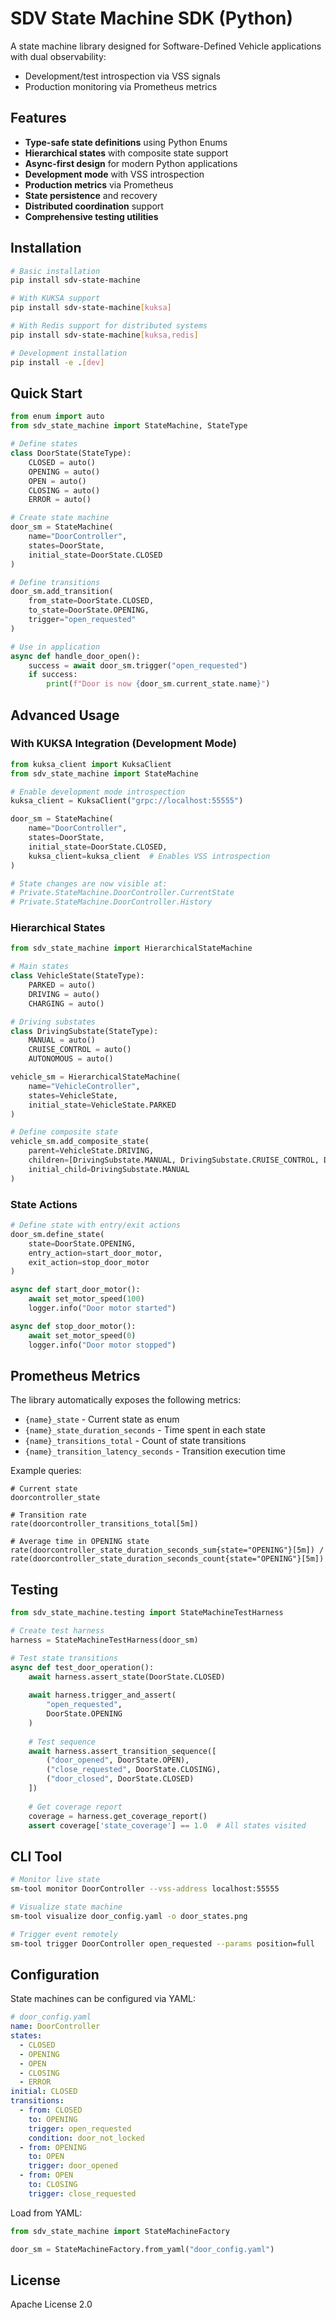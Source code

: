 # SDV State Machine SDK (Python)

A state machine library designed for Software-Defined Vehicle applications with dual observability:
- Development/test introspection via VSS signals
- Production monitoring via Prometheus metrics

## Features

- **Type-safe state definitions** using Python Enums
- **Hierarchical states** with composite state support
- **Async-first design** for modern Python applications
- **Development mode** with VSS introspection
- **Production metrics** via Prometheus
- **State persistence** and recovery
- **Distributed coordination** support
- **Comprehensive testing utilities**

## Installation

```bash
# Basic installation
pip install sdv-state-machine

# With KUKSA support
pip install sdv-state-machine[kuksa]

# With Redis support for distributed systems
pip install sdv-state-machine[kuksa,redis]

# Development installation
pip install -e .[dev]
```

## Quick Start

```python
from enum import auto
from sdv_state_machine import StateMachine, StateType

# Define states
class DoorState(StateType):
    CLOSED = auto()
    OPENING = auto()
    OPEN = auto()
    CLOSING = auto()
    ERROR = auto()

# Create state machine
door_sm = StateMachine(
    name="DoorController",
    states=DoorState,
    initial_state=DoorState.CLOSED
)

# Define transitions
door_sm.add_transition(
    from_state=DoorState.CLOSED,
    to_state=DoorState.OPENING,
    trigger="open_requested"
)

# Use in application
async def handle_door_open():
    success = await door_sm.trigger("open_requested")
    if success:
        print(f"Door is now {door_sm.current_state.name}")
```

## Advanced Usage

### With KUKSA Integration (Development Mode)

```python
from kuksa_client import KuksaClient
from sdv_state_machine import StateMachine

# Enable development mode introspection
kuksa_client = KuksaClient("grpc://localhost:55555")

door_sm = StateMachine(
    name="DoorController",
    states=DoorState,
    initial_state=DoorState.CLOSED,
    kuksa_client=kuksa_client  # Enables VSS introspection
)

# State changes are now visible at:
# Private.StateMachine.DoorController.CurrentState
# Private.StateMachine.DoorController.History
```

### Hierarchical States

```python
from sdv_state_machine import HierarchicalStateMachine

# Main states
class VehicleState(StateType):
    PARKED = auto()
    DRIVING = auto()
    CHARGING = auto()

# Driving substates
class DrivingSubstate(StateType):
    MANUAL = auto()
    CRUISE_CONTROL = auto()
    AUTONOMOUS = auto()

vehicle_sm = HierarchicalStateMachine(
    name="VehicleController",
    states=VehicleState,
    initial_state=VehicleState.PARKED
)

# Define composite state
vehicle_sm.add_composite_state(
    parent=VehicleState.DRIVING,
    children=[DrivingSubstate.MANUAL, DrivingSubstate.CRUISE_CONTROL, DrivingSubstate.AUTONOMOUS],
    initial_child=DrivingSubstate.MANUAL
)
```

### State Actions

```python
# Define state with entry/exit actions
door_sm.define_state(
    state=DoorState.OPENING,
    entry_action=start_door_motor,
    exit_action=stop_door_motor
)

async def start_door_motor():
    await set_motor_speed(100)
    logger.info("Door motor started")

async def stop_door_motor():
    await set_motor_speed(0)
    logger.info("Door motor stopped")
```

## Prometheus Metrics

The library automatically exposes the following metrics:

- `{name}_state` - Current state as enum
- `{name}_state_duration_seconds` - Time spent in each state
- `{name}_transitions_total` - Count of state transitions
- `{name}_transition_latency_seconds` - Transition execution time

Example queries:
```promql
# Current state
doorcontroller_state

# Transition rate
rate(doorcontroller_transitions_total[5m])

# Average time in OPENING state
rate(doorcontroller_state_duration_seconds_sum{state="OPENING"}[5m]) /
rate(doorcontroller_state_duration_seconds_count{state="OPENING"}[5m])
```

## Testing

```python
from sdv_state_machine.testing import StateMachineTestHarness

# Create test harness
harness = StateMachineTestHarness(door_sm)

# Test state transitions
async def test_door_operation():
    await harness.assert_state(DoorState.CLOSED)
    
    await harness.trigger_and_assert(
        "open_requested", 
        DoorState.OPENING
    )
    
    # Test sequence
    await harness.assert_transition_sequence([
        ("door_opened", DoorState.OPEN),
        ("close_requested", DoorState.CLOSING),
        ("door_closed", DoorState.CLOSED)
    ])
    
    # Get coverage report
    coverage = harness.get_coverage_report()
    assert coverage['state_coverage'] == 1.0  # All states visited
```

## CLI Tool

```bash
# Monitor live state
sm-tool monitor DoorController --vss-address localhost:55555

# Visualize state machine
sm-tool visualize door_config.yaml -o door_states.png

# Trigger event remotely
sm-tool trigger DoorController open_requested --params position=full
```

## Configuration

State machines can be configured via YAML:

```yaml
# door_config.yaml
name: DoorController
states:
  - CLOSED
  - OPENING
  - OPEN
  - CLOSING
  - ERROR
initial: CLOSED
transitions:
  - from: CLOSED
    to: OPENING
    trigger: open_requested
    condition: door_not_locked
  - from: OPENING
    to: OPEN
    trigger: door_opened
  - from: OPEN
    to: CLOSING
    trigger: close_requested
```

Load from YAML:
```python
from sdv_state_machine import StateMachineFactory

door_sm = StateMachineFactory.from_yaml("door_config.yaml")
```

## License

Apache License 2.0
